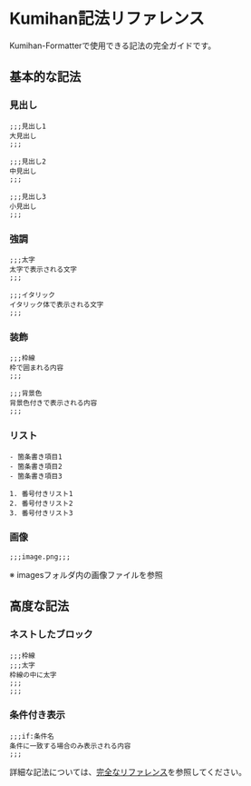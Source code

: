 # Kumihan記法リファレンス

Kumihan-Formatterで使用できる記法の完全ガイドです。

## 基本的な記法

### 見出し
```
;;;見出し1
大見出し
;;;

;;;見出し2
中見出し
;;;

;;;見出し3
小見出し
;;;
```

### 強調
```
;;;太字
太字で表示される文字
;;;

;;;イタリック
イタリック体で表示される文字
;;;
```

### 装飾
```
;;;枠線
枠で囲まれる内容
;;;

;;;背景色
背景色付きで表示される内容
;;;
```

### リスト
```
- 箇条書き項目1
- 箇条書き項目2
- 箇条書き項目3

1. 番号付きリスト1
2. 番号付きリスト2
3. 番号付きリスト3
```

### 画像
```
;;;image.png;;;
```
※ imagesフォルダ内の画像ファイルを参照

## 高度な記法

### ネストしたブロック
```
;;;枠線
;;;太字
枠線の中に太字
;;;
;;;
```

### 条件付き表示
```
;;;if:条件名
条件に一致する場合のみ表示される内容
;;;
```

詳細な記法については、[完全なリファレンス](SYNTAX_REFERENCE.md)を参照してください。
